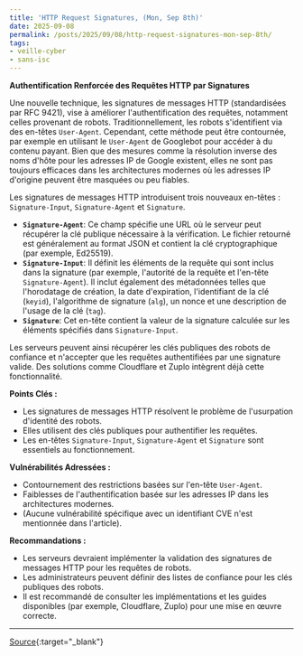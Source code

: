 ```yaml
---
title: 'HTTP Request Signatures, (Mon, Sep 8th)'
date: 2025-09-08
permalink: /posts/2025/09/08/http-request-signatures-mon-sep-8th/
tags:
- veille-cyber
- sans-isc
---
```

**Authentification Renforcée des Requêtes HTTP par Signatures**

Une nouvelle technique, les signatures de messages HTTP (standardisées par RFC 9421), vise à améliorer l'authentification des requêtes, notamment celles provenant de robots. Traditionnellement, les robots s'identifient via des en-têtes `User-Agent`. Cependant, cette méthode peut être contournée, par exemple en utilisant le `User-Agent` de Googlebot pour accéder à du contenu payant. Bien que des mesures comme la résolution inverse des noms d'hôte pour les adresses IP de Google existent, elles ne sont pas toujours efficaces dans les architectures modernes où les adresses IP d'origine peuvent être masquées ou peu fiables.

Les signatures de messages HTTP introduisent trois nouveaux en-têtes : `Signature-Input`, `Signature-Agent` et `Signature`.

*   **`Signature-Agent`**: Ce champ spécifie une URL où le serveur peut récupérer la clé publique nécessaire à la vérification. Le fichier retourné est généralement au format JSON et contient la clé cryptographique (par exemple, Ed25519).
*   **`Signature-Input`**: Il définit les éléments de la requête qui sont inclus dans la signature (par exemple, l'autorité de la requête et l'en-tête `Signature-Agent`). Il inclut également des métadonnées telles que l'horodatage de création, la date d'expiration, l'identifiant de la clé (`keyid`), l'algorithme de signature (`alg`), un nonce et une description de l'usage de la clé (`tag`).
*   **`Signature`**: Cet en-tête contient la valeur de la signature calculée sur les éléments spécifiés dans `Signature-Input`.

Les serveurs peuvent ainsi récupérer les clés publiques des robots de confiance et n'accepter que les requêtes authentifiées par une signature valide. Des solutions comme Cloudflare et Zuplo intègrent déjà cette fonctionnalité.

**Points Clés :**

*   Les signatures de messages HTTP résolvent le problème de l'usurpation d'identité des robots.
*   Elles utilisent des clés publiques pour authentifier les requêtes.
*   Les en-têtes `Signature-Input`, `Signature-Agent` et `Signature` sont essentiels au fonctionnement.

**Vulnérabilités Adressées :**

*   Contournement des restrictions basées sur l'en-tête `User-Agent`.
*   Faiblesses de l'authentification basée sur les adresses IP dans les architectures modernes.
*   (Aucune vulnérabilité spécifique avec un identifiant CVE n'est mentionnée dans l'article).

**Recommandations :**

*   Les serveurs devraient implémenter la validation des signatures de messages HTTP pour les requêtes de robots.
*   Les administrateurs peuvent définir des listes de confiance pour les clés publiques des robots.
*   Il est recommandé de consulter les implémentations et les guides disponibles (par exemple, Cloudflare, Zuplo) pour une mise en œuvre correcte.

---
[Source](https://isc.sans.edu/diary/rss/32266){:target="_blank"}
